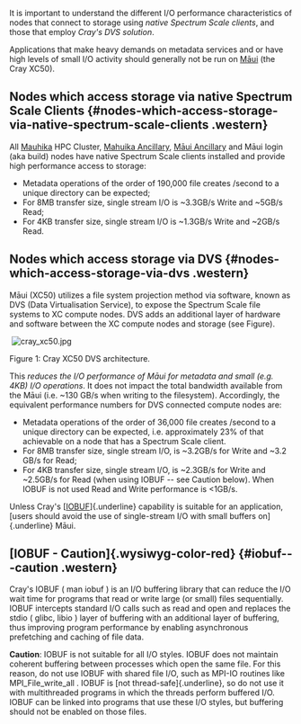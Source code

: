 It is important to understand the different I/O performance
characteristics of nodes that connect to storage using *native Spectrum
Scale clients*, and those that employ *Cray's DVS* *solution*.

Applications that make heavy demands on metadata services and or have
high levels of small I/O activity should generally not be run on
[Māui](https://support.nesi.org.nz/hc/articles/360000163695) (the Cray
XC50).

Nodes which access storage via native Spectrum Scale Clients {#nodes-which-access-storage-via-native-spectrum-scale-clients .western}
------------------------------------------------------------

All [Mauhika](https://support.nesi.org.nz/hc/articles/360000163575) HPC
Cluster, [Mahuika
Ancillary](https://support.nesi.org.nz/hc/articles/360000163595), [Māui
Ancillary](https://support.nesi.org.nz/hc/articles/360000203776) and
Māui login (aka build) nodes have native Spectrum Scale clients
installed and provide high performance access to storage:

-   Metadata operations of the order of 190,000 file creates /second to
    a unique directory can be expected;
-   For 8MB transfer size, single stream I/O is \~3.3GB/s Write and
    \~5GB/s Read;
-   For 4KB transfer size, single stream I/O is \~1.3GB/s Write and
    \~2GB/s Read.

Nodes which access storage via DVS {#nodes-which-access-storage-via-dvs .western}
----------------------------------

Māui (XC50) utilizes a file system projection method via software, known
as DVS (Data Virtualisation Service), to expose the Spectrum Scale file
systems to XC compute nodes. DVS adds an additional layer of hardware
and software between the XC compute nodes and storage (see Figure).

 ![cray\_xc50.jpg](https://support.nesi.org.nz/hc/article_attachments/360000486995/cray_xc50.jpg)

Figure 1: Cray XC50 DVS architecture.

This *reduces the I/O performance of Māui for metadata and small (e.g.
4KB) I/O operations*. It does not impact the total bandwidth available
from the Māui (i.e. \~130 GB/s when writing to the filesystem).
Accordingly, the equivalent performance numbers for DVS connected
compute nodes are:

-   Metadata operations of the order of 36,000 file creates /second to a
    unique directory can be expected, i.e. approximately 23% of that
    achievable on a node that has a Spectrum Scale client.
-   For 8MB transfer size, single stream I/O, is \~3.2GB/s for Write and
    \~3.2 GB/s for Read;
-   For 4KB transfer size, single stream I/O, is \~2.3GB/s for Write and
    \~2.5GB/s for Read (when using IOBUF -- see Caution below). When
    IOBUF is not used Read and Write performance is \<1GB/s.

Unless Cray's [[IOBUF](#_IOBUF_-_Caution)]{.underline} capability is
suitable for an application, [users should avoid the use of
single-stream I/O with small buffers on]{.underline} Māui.

[IOBUF - Caution]{.wysiwyg-color-red} {#iobuf---caution .western}
-------------------------------------

Cray's IOBUF ( man iobuf ) is an I/O buffering library that can reduce
the I/O wait time for programs that read or write large (or small) files
sequentially. IOBUF intercepts standard I/O calls such as read and open
and replaces the stdio ( glibc, libio ) layer of buffering with an
additional layer of buffering, thus improving program performance by
enabling asynchronous prefetching and caching of file data.

**Caution**: IOBUF is not suitable for all I/O styles. IOBUF does not
maintain coherent buffering between processes which open the same file.
For this reason, do not use IOBUF with shared file I/O, such as MPI-IO
routines like MPI\_File\_write\_all . IOBUF is [not
thread-safe]{.underline}, so do not use it with multithreaded programs
in which the threads perform buffered I/O. IOBUF can be linked into
programs that use these I/O styles, but buffering should not be enabled
on those files.

 
